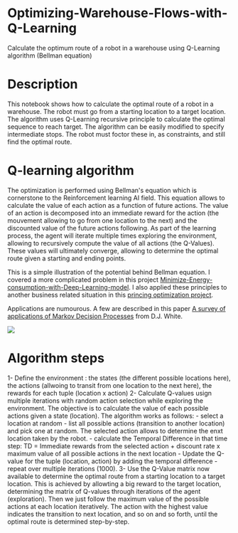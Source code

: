 # Optimizing-Warehouse-Flows-with-Q-Learning
Calculate the optimum route of a robot in a warehouse using Q-Learning algorithm (Bellman equation)

# Description
This notebook shows how to calculate the optimal route of a robot in a warehouse. The robot must go from a starting location to a target location. The algorithm uses Q-Learning recursive principle to calculate the optimal sequence to reach target.
The algorithm can be easily modified to specify intermediate stops. The robot must foctor these in, as constraints, and still find the optimal route.

# Q-learning algorithm
The optimization is performed using Bellman's equation which is cornerstone to the Reinforcement learning AI field.
This equation allows to calculate the value of each action as a function of future actions. The value of an action is decomposed into an immediate reward for the action (the mouvement allowing to go from one location to the next) and the discounted value of the future actions following.
As part of the learning process, the agent will iterate multiple times exploring the environment, allowing to recursively compute the value of all actions (the Q-Values).
These values will ultimately converge, allowing to determine the optimal route given a starting and ending points.

This is a simple illustration of the potential behind Bellman equation. I covered a more complicated problem in this project [Minimize-Energy-consumption-with-Deep-Learning-model](https://github.com/LaurentVeyssier/Minimize-Energy-consumption-with-Deep-Learning-model). I also applied these principles to another business related situation in this [princing optimization project](https://github.com/LaurentVeyssier/Pricing-optimization-Model).

Applications are numourous. A few are described in this paper [A survey of applications of Markov Decision Processes](https://www.jstor.org/stable/2583870?origin=JSTOR-pdf&seq=1) from D.J. White.

![](applications.png)

# Algorithm steps
1- Define the environment : the states (the different possible locations here), the actions (allwoing to transit from one location to the next here), the rewards for each tuple (location x action)
2- Calculate Q-values usign multiple iterations with random action selection while exploring the environment. The objective is to calculate the value of each possible actions given a state (location). The algorithm works as follows:
    - select a location at random
    - list all possible actions (transition to another location) and pick one at random. The selected action allows to determine the enxt location taken by the robot.
    - calculate the Temporal Difference in that time step: TD = Immediate rewards from the selected action + discount rate x maximum value of all possible actions in the next location
    - Update the Q-value for the tuple (location, action) by adding the temporal difference
    - repeat over multiple iterations (1000).
3- Use the Q-Value matrix now available to determine the optimal route from a starting location to a target location. This is achieved by allowting a big reward to the target location, determining the matrix of Q-values through iterations of the agent (exploration). Then we just follow the maximum value of the possible actions at each location iteratively. The action with the highest value indicates the transition to next location, and so on and so forth, until the optimal route is determined step-by-step.

